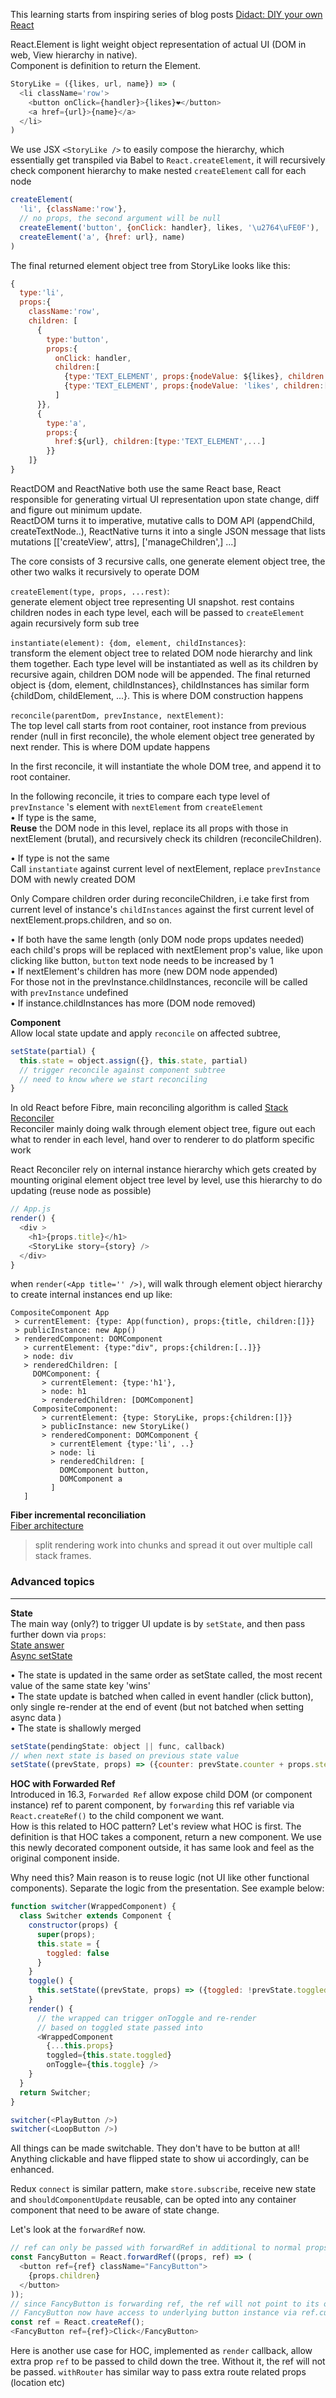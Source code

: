 This learning starts from inspiring series of blog posts [Didact: DIY your own React](https://engineering.hexacta.com/didact-learning-how-react-works-by-building-it-from-scratch-51007984e5c5)

React.Element is light weight object representation of actual UI (DOM in web, View hierarchy in native).  
Component is definition to return the Element.  
```js
StoryLike = ({likes, url, name}) => (
  <li className='row'>
    <button onClick={handler}>{likes}❤️</button>
    <a href={url}>{name}</a>
  </li>
)
```
We use JSX `<StoryLike />` to easily compose the hierarchy, which essentially get transpiled via Babel to `React.createElement`, it will recursively check component hierarchy to make nested `createElement` call for each node
```js
createElement(
  'li', {className:'row'},
  // no props, the second argument will be null
  createElement('button', {onClick: handler}, likes, '\u2764\uFE0F'),
  createElement('a', {href: url}, name)
)
```
The final returned element object tree from StoryLike looks like this:
```js
{                    
  type:'li',
  props:{
    className:'row',
    children: [
      {
        type:'button',
        props:{   
          onClick: handler,
          children:[
            {type:'TEXT_ELEMENT', props:{nodeValue: ${likes}, children:[]}}
            {type:'TEXT_ELEMENT', props:{nodeValue: 'likes', children:[]}}
          ]
      }},
      {
        type:'a',
        props:{
          href:${url}, children:[type:'TEXT_ELEMENT',...]
        }}
    ]}
}

```
ReactDOM and ReactNative both use the same React base, React responsible for generating virtual UI representation upon state change, diff and figure out minimum update.   
ReactDOM turns it to imperative, mutative calls to DOM API (appendChild, createTextNode..), ReactNative turns it into a single JSON message that lists mutations [['createView', attrs], ['manageChildren',] ...]

The core consists of 3 recursive calls, one generate element object tree, the other two walks it recursively to operate DOM

`createElement(type, props, ...rest)`:  
generate element object tree representing UI snapshot. rest contains children nodes in each type level, each will be passed to `createElement` again recursively form sub tree

`instantiate(element): {dom, element, childInstances}`:  
transform the element object tree to related DOM node hierarchy and link them together. Each type level will be instantiated as well as its children by recursive again, children DOM node will be appended. The final returned object is {dom, element, childInstances}, childInstances has similar form  {childDom, childElement, ...}. This is where DOM construction happens

`reconcile(parentDom, prevInstance, nextElement)`:   
The top level call starts from root container, root instance from previous render (null in first reconcile), the whole element object tree generated by next render. This is where DOM update happens

In the first reconcile, it will instantiate the whole DOM tree, and append it to root container.  

In the following reconcile, it tries to compare each type level of `prevInstance` 's element with `nextElement` from `createElement`  
• If type is the same,   
**Reuse** the DOM node in this level, replace its all props with those in nextElement (brutal), and recursively check its children (reconcileChildren).  

• If type is not the same  
Call `instantiate` against current level of nextElement, replace `prevInstance` DOM with newly created DOM

Only Compare children order during reconcileChildren, i.e take first from current level of instance's `childInstances` against the first current level of nextElement.props.children, and so on.  

• If both have the same length (only DOM node props updates needed)  
each child's props will be replaced with nextElement prop's value, like upon clicking like button, `button` text node needs to be increased by 1  
• If nextElement's children has more (new DOM node appended)  
For those not in the prevInstance.childInstances, reconcile will be called with `prevInstance` undefined  
• If instance.childInstances has more (DOM node removed)

**Component**   
Allow local state update and apply `reconcile` on affected subtree,
```js
setState(partial) {
  this.state = object.assign({}, this.state, partial)
  // trigger reconcile against component subtree
  // need to know where we start reconciling
}
```

In old React before Fibre, main reconciling algorithm is called [Stack Reconciler](https://reactjs.org/docs/implementation-notes.html)   
Reconciler mainly doing walk through element object tree, figure out each what to render in each level, hand over to renderer to do platform specific work

React Reconciler rely on internal instance hierarchy which gets created by mounting  original element object tree level by level, use this hierarchy to do updating (reuse node as possible)
```js
// App.js
render() {
  <div >
    <h1>{props.title}</h1>
    <StoryLike story={story} />
  </div>
}
```
when `render(<App title='' />)`, will walk through element object hierarchy to create internal instances end up like:

```
CompositeComponent App
 > currentElement: {type: App(function), props:{title, children:[]}}
 > publicInstance: new App()
 > renderedComponent: DOMComponent
   > currentElement: {type:"div", props:{children:[..]}}
   > node: div
   > renderedChildren: [
     DOMComponent: {
       > currentElement: {type:'h1'},
       > node: h1
       > renderedChildren: [DOMComponent]
     CompositeComponent:
       > currentElement: {type: StoryLike, props:{children:[]}}
       > publicInstance: new StoryLike()
       > renderedComponent: DOMComponent {
         > currentElement {type:'li', ..}
         > node: li
         > renderedChildren: [
           DOMComponent button,
           DOMComponent a
         ]
   ]
```

**Fiber incremental reconciliation**   
[Fiber architecture](https://github.com/acdlite/react-fiber-architecture)

> split rendering work into chunks and spread it out over multiple call stack frames.

### Advanced topics
---
**State**  
The main way (only?) to trigger UI update is by `setState`, and then pass further down via `props`:   
[State answer](https://stackoverflow.com/questions/48563650/does-react-keep-the-order-for-state-updates/48610973#48610973)  
[Async setState](https://github.com/facebook/react/issues/11527#issuecomment-360199710)

• The state is updated in the same order as setState called, the most recent value of the same state key 'wins'  
• The state update is batched when called in event handler (click button), only single re-render at the end of event (but not batched when setting async data )  
• The state is shallowly merged  

```js
setState(pendingState: object || func, callback)
// when next state is based on previous state value
setState((prevState, props) => ({counter: prevState.counter + props.step}))
```

**HOC with Forwarded Ref**   
Introduced in 16.3, `Forwarded Ref` allow expose child DOM (or component instance) ref to parent component, by `forwarding` this ref variable via `React.createRef()` to the child component we want.  
How is this related to HOC pattern? Let's review what HOC is first. The definition is that HOC takes a component, return a new component. We use this newly decorated component outside, it has same look and feel as the original component inside.   

Why need this? Main reason is to reuse logic (not UI like other functional components). Separate the logic from the presentation. See example below:
```js
function switcher(WrappedComponent) {
  class Switcher extends Component {
    constructor(props) {
      super(props);
      this.state = {
        toggled: false
      }
    }
    toggle() {
      this.setState((prevState, props) => ({toggled: !prevState.toggled}))
    }
    render() {
      // the wrapped can trigger onToggle and re-render
      // based on toggled state passed into
      <WrappedComponent
        {...this.props}
        toggled={this.state.toggled}
        onToggle={this.toggle} />
    }
  }
  return Switcher;
}

switcher(<PlayButton />)
switcher(<LoopButton />)
```
All things can be made switchable. They don't have to be button at all! Anything clickable and have flipped state to show ui accordingly, can be enhanced.

Redux `connect` is similar pattern, make `store.subscribe`, receive new state and `shouldComponentUpdate` reusable, can be opted into any container component that need to be aware of state change.

Let's look at the `forwardRef` now.
```js
// ref can only be passed with forwardRef in additional to normal props
const FancyButton = React.forwardRef((props, ref) => (
  <button ref={ref} className="FancyButton">
    {props.children}
  </button>
));
// since FancyButton is forwarding ref, the ref will not point to its own instance
// FancyButton now have access to underlying button instance via ref.current
const ref = React.createRef();
<FancyButton ref={ref}>Click</FancyButton>
```

Here is another use case for HOC, implemented as `render` callback, allow extra prop `ref` to be passed to child down the tree. Without it, the ref will not be passed.
`withRouter` has similar way to pass extra route related props (location etc)
